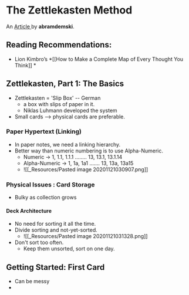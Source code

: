 # The Zettlekasten Method
An [Article ](https://www.lesswrong.com/posts/NfdHG6oHBJ8Qxc26s/the-zettelkasten-method-1#Zettelkasten__Part_2__Further_Advice) by **abramdemski**.

## Reading Recommendations:
-  Lion Kimbro’s *[[How to Make a Complete Map of Every Thought You Think]] *

## Zettlekasten, Part 1: The Basics
- Zettlekasten = 'Slip Box' -- German
	- a box with slips of paper in it.
	- Niklas Luhmann developed the system
- Small cards --> physical cards are preferable.

### Paper Hypertext (Linking)
- In paper notes, we need a linking hierarchy.
- Better way than numeric numbering is to use Alpha-Numeric.
	- Numeric -> 1, 1.1, 1.1.1  ........ 13, 13.1, 13.1.14
	- Alpha-Numeric -> 1, 1a, 1a1 ....... 13, 13a, 13a15
	- ![[_Resources/Pasted image 20201121030907.png]]

###  Physical Issues : Card Storage
- Bulky as collection grows

#### Deck Architecture
- No need for sorting it all the time.
- Divide sorting and not-yet-sorted.
	- ![[_Resources/Pasted image 20201121031328.png]]
- Don't sort too often.
	- Keep them unsorted, sort on one day.

## Getting Started: First Card
- Can be messy
- 

